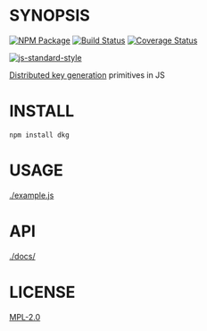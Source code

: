 # SYNOPSIS 
[![NPM Package](https://img.shields.io/npm/v/dkg.svg?style=flat-square)](https://www.npmjs.org/package/dkg)
[![Build Status](https://img.shields.io/travis/wanderer/dkg.svg?branch=master&style=flat-square)](https://travis-ci.org/wanderer/dkg)
[![Coverage Status](https://img.shields.io/coveralls/wanderer/dkg.svg?style=flat-square)](https://coveralls.io/r/wanderer/dkg)

[![js-standard-style](https://cdn.rawgit.com/feross/standard/master/badge.svg)](https://github.com/feross/standard)  

[Distributed key generation](https://en.wikipedia.org/wiki/Distributed_key_generation) primitives in JS

# INSTALL
`npm install dkg`

# USAGE
[./example.js](./example.js)

# API
[./docs/](./docs/index.md)

# LICENSE
[MPL-2.0](https://tldrlegal.com/license/mozilla-public-license-2.0-(mpl-2))
